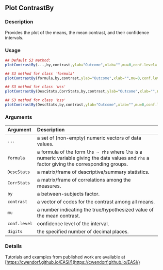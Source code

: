 ## Plot ContrastBy

### Description

Provides the plot of the means, the mean contrast, and their confidence intervals.

### Usage

```r
## Default S3 method:
plotContrastBy(...,by,contrast,ylab="Outcome",xlab="",mu=0,conf.level=.95,rope=NULL,values=TRUE,digits=3)

## S3 method for class 'formula'
plotContrastBy(formula,by,contrast,ylab="Outcome",xlab="",mu=0,conf.level=.95,rope=NULL,values=TRUE,digits=3)

## S3 method for class 'wss'
plotContrastBy(DescStats,CorrStats,by,contrast,ylab="Outcome",xlab="",mu=0,conf.level=.95,rope=NULL,values=TRUE,digits=3)

## S3 method for class 'bss'
plotContrastBy(DescStats,by,contrast,ylab="Outcome",xlab="",mu=0,conf.level=.95,rope=NULL,values=TRUE,digits=3)
```

### Arguments

Argument | Description
:-- | :--
```...``` | a set of (non-empty) numeric vectors of data values.
```formula``` | a formula of the form `lhs ~ rhs` where `lhs` is a numeric variable giving the data values and `rhs` a factor giving the corresponding groups.
```DescStats``` | a matrix/frame of descriptive/summary statistics.
```CorrStats``` | a matrix/frame of correlations among the measures.
```by``` | a between-subjects factor.
```contrast``` | a vector of codes for the contrast among all means.
```mu``` | a number indicating the true/hypothesized value of the mean contrast.
```conf.level``` | confidence level of the interval.
```digits``` | the specified number of decimal places.

### Details

Tutorials and examples from published work are available at [https://cwendorf.github.io/EASI/](https://cwendorf.github.io/EASI/) 
